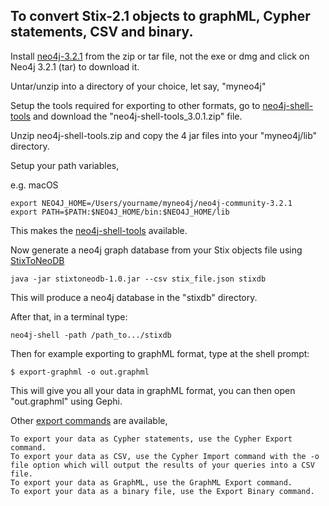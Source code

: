 ## To convert Stix-2.1 objects to graphML, Cypher statements, CSV and binary.

Install [neo4j-3.2.1](https://neo4j.com/download/other-releases/) from the zip or tar file, 
not the exe or dmg and 
click on Neo4j 3.2.1 (tar) to download it.

Untar/unzip into a directory of your choice, let say, "myneo4j"

Setup the tools required for exporting to other formats, go to [neo4j-shell-tools](https://github.com/jexp/neo4j-shell-tools)
and download the "neo4j-shell-tools_3.0.1.zip" file.

Unzip neo4j-shell-tools.zip and copy the 4 jar files into your "myneo4j/lib" directory.

Setup your path variables, 

e.g. macOS

    export NEO4J_HOME=/Users/yourname/myneo4j/neo4j-community-3.2.1
    export PATH=$PATH:$NEO4J_HOME/bin:$NEO4J_HOME/lib

This makes the [neo4j-shell-tools](https://github.com/jexp/neo4j-shell-tools) available.

Now generate a neo4j graph database from your Stix objects file using [StixToNeoDB](https://github.com/workingDog/StixToNeoDB)

    java -jar stixtoneodb-1.0.jar --csv stix_file.json stixdb

This will produce a neo4j database in the "stixdb" directory.

After that, in a terminal type:

    neo4j-shell -path /path_to.../stixdb

Then for example exporting to graphML format, type at the shell prompt: 

    $ export-graphml -o out.graphml

This will give you all your data in graphML format, you can then open "out.graphml" using Gephi.

Other [export commands](https://github.com/jexp/neo4j-shell-tools#export) are available, 

    To export your data as Cypher statements, use the Cypher Export command.
    To export your data as CSV, use the Cypher Import command with the -o file option which will output the results of your queries into a CSV file.
    To export your data as GraphML, use the GraphML Export command.
    To export your data as a binary file, use the Export Binary command.
